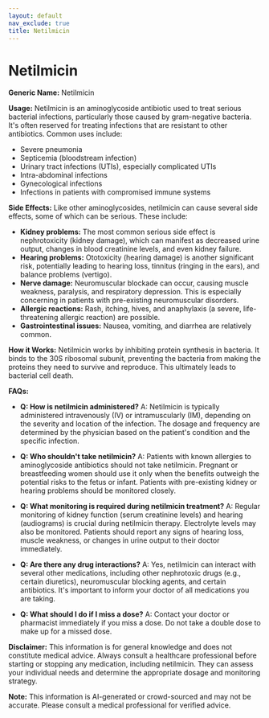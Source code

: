 ```yaml
---
layout: default
nav_exclude: true
title: Netilmicin
---
```


# Netilmicin

**Generic Name:** Netilmicin

**Usage:** Netilmicin is an aminoglycoside antibiotic used to treat serious bacterial infections, particularly those caused by gram-negative bacteria.  It's often reserved for treating infections that are resistant to other antibiotics.  Common uses include:

* Severe pneumonia
* Septicemia (bloodstream infection)
* Urinary tract infections (UTIs), especially complicated UTIs
* Intra-abdominal infections
* Gynecological infections
* Infections in patients with compromised immune systems

**Side Effects:**  Like other aminoglycosides, netilmicin can cause several side effects, some of which can be serious.  These include:

* **Kidney problems:**  The most common serious side effect is nephrotoxicity (kidney damage), which can manifest as decreased urine output, changes in blood creatinine levels, and even kidney failure.
* **Hearing problems:** Ototoxicity (hearing damage) is another significant risk, potentially leading to hearing loss, tinnitus (ringing in the ears), and balance problems (vertigo).
* **Nerve damage:** Neuromuscular blockade can occur, causing muscle weakness, paralysis, and respiratory depression.  This is especially concerning in patients with pre-existing neuromuscular disorders.
* **Allergic reactions:**  Rash, itching, hives, and anaphylaxis (a severe, life-threatening allergic reaction) are possible.
* **Gastrointestinal issues:** Nausea, vomiting, and diarrhea are relatively common.


**How it Works:** Netilmicin works by inhibiting protein synthesis in bacteria.  It binds to the 30S ribosomal subunit, preventing the bacteria from making the proteins they need to survive and reproduce.  This ultimately leads to bacterial cell death.


**FAQs:**

* **Q: How is netilmicin administered?**  A: Netilmicin is typically administered intravenously (IV) or intramuscularly (IM), depending on the severity and location of the infection.  The dosage and frequency are determined by the physician based on the patient's condition and the specific infection.

* **Q:  Who shouldn't take netilmicin?**  A: Patients with known allergies to aminoglycoside antibiotics should not take netilmicin.  Pregnant or breastfeeding women should use it only when the benefits outweigh the potential risks to the fetus or infant.  Patients with pre-existing kidney or hearing problems should be monitored closely.

* **Q: What monitoring is required during netilmicin treatment?** A:  Regular monitoring of kidney function (serum creatinine levels) and hearing (audiograms) is crucial during netilmicin therapy.  Electrolyte levels may also be monitored.  Patients should report any signs of hearing loss, muscle weakness, or changes in urine output to their doctor immediately.

* **Q: Are there any drug interactions?** A: Yes, netilmicin can interact with several other medications, including other nephrotoxic drugs (e.g., certain diuretics), neuromuscular blocking agents, and certain antibiotics. It's important to inform your doctor of all medications you are taking.

* **Q: What should I do if I miss a dose?** A:  Contact your doctor or pharmacist immediately if you miss a dose.  Do not take a double dose to make up for a missed dose.


**Disclaimer:** This information is for general knowledge and does not constitute medical advice.  Always consult a healthcare professional before starting or stopping any medication, including netilmicin.  They can assess your individual needs and determine the appropriate dosage and monitoring strategy.


**Note:** This information is AI-generated or crowd-sourced and may not be accurate. Please consult a medical professional for verified advice.